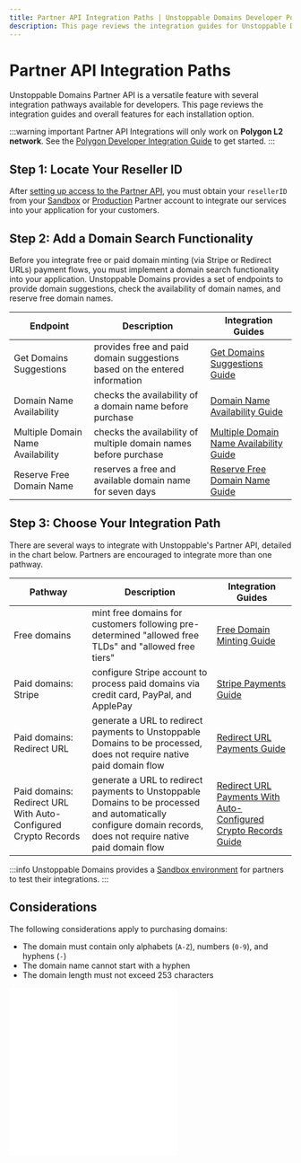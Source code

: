 ```yaml
---
title: Partner API Integration Paths | Unstoppable Domains Developer Portal
description: This page reviews the integration guides for Unstoppable Domains Partner API feature. This feature works for Polygon domains.
---
```


# Partner API Integration Paths

Unstoppable Domains Partner API is a versatile feature with several integration pathways available for developers. This page reviews the integration guides and overall features for each installation option.

:::warning important
Partner API Integrations will only work on **Polygon L2 network**. See the [Polygon Developer Integration Guide](/polygon/polygon-migration-guide.md) to get started.
:::

## Step 1: Locate Your Reseller ID

After [setting up access to the Partner API](index.md), you must obtain your `resellerID` from your [Sandbox](https://www.ud-sandbox.com/partner-api-dashboard) or [Production](https://unstoppabledomains.com/partner-api-dashboard) Partner account to integrate our services into your application for your customers.

## Step 2: Add a Domain Search Functionality

Before you integrate free or paid domain minting (via Stripe or Redirect URLs) payment flows, you must implement a domain search functionality into your application. Unstoppable Domains provides a set of endpoints to provide domain suggestions, check the availability of domain names, and reserve free domain names.

| Endpoint | Description | Integration Guides |
| - | - | - |
| Get Domains Suggestions | provides free and paid domain suggestions based on the entered information | [Get Domains Suggestions Guide](partner-integration-guides/get-domains-suggestions.md) |
| Domain Name Availability | checks the availability of a domain name before purchase | [Domain Name Availability Guide](partner-integration-guides/domain-name-availability.md) |
| Multiple Domain Name Availability | checks the availability of multiple domain names before purchase | [Multiple Domain Name Availability Guide](partner-integration-guides/multiple-domain-name-availability.md) |
| Reserve Free Domain Name | reserves a free and available domain name for seven days | [Reserve Free Domain Name Guide](partner-integration-guides/reserve-free-domain-name.md) |

## Step 3: Choose Your Integration Path

There are several ways to integrate with Unstoppable's Partner API, detailed in the chart below. Partners are encouraged to integrate more than one pathway.

| Pathway | Description | Integration Guides |
| - | - | - |
| Free domains | mint free domains for customers following pre-determined "allowed free TLDs" and "allowed free tiers" | [Free Domain Minting Guide](partner-integration-guides/mint-free-domains.md) |
| Paid domains: Stripe | configure Stripe account to process paid domains via credit card, PayPal, and ApplePay | [Stripe Payments Guide](partner-integration-guides/stripe-payments.md) |
| Paid domains: Redirect URL | generate a URL to redirect payments to Unstoppable Domains to be processed, does not require native paid domain flow | [Redirect URL Payments Guide](partner-integration-guides/redirect-url-payments.md) |
| Paid domains: Redirect URL With Auto-Configured Crypto Records | generate a URL to redirect payments to Unstoppable Domains to be processed and automatically configure domain records, does not require native paid domain flow  | [Redirect URL Payments With Auto-Configured Crypto Records Guide](partner-integration-guides/redirect-url-payments-with-records.md) |

:::info
Unstoppable Domains provides a [Sandbox environment](set-up-sandbox-for-testing.md) for partners to test their integrations.
:::

## Considerations

The following considerations apply to purchasing domains:

* The domain must contain only alphabets (`A-Z`), numbers (`0-9`), and hyphens (`-`)
* The domain name cannot start with a hyphen
* The domain length must not exceed 253 characters

<embed src="/snippets/_discord.md" />

<embed src="/snippets/_partner-survey-embed.md" />
